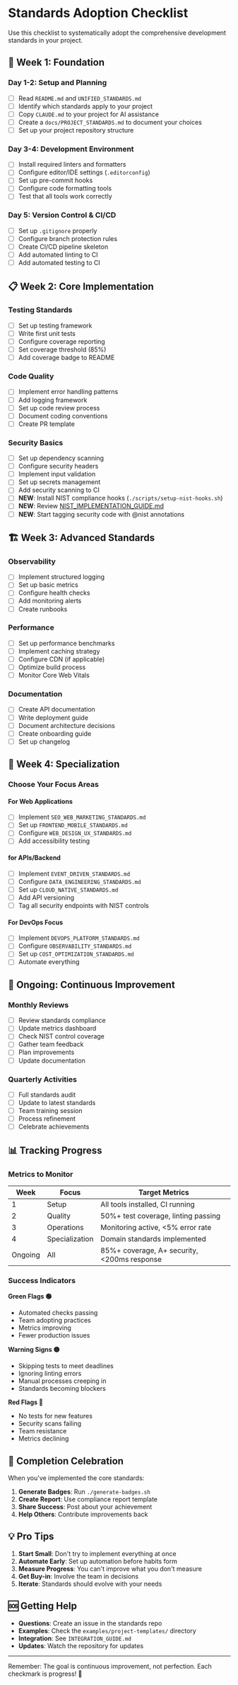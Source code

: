 # Standards Adoption Checklist

Use this checklist to systematically adopt the comprehensive development standards in your project.

## 🚀 Week 1: Foundation

### Day 1-2: Setup and Planning
- [ ] Read `README.md` and `UNIFIED_STANDARDS.md`
- [ ] Identify which standards apply to your project
- [ ] Copy `CLAUDE.md` to your project for AI assistance
- [ ] Create a `docs/PROJECT_STANDARDS.md` to document your choices
- [ ] Set up your project repository structure

### Day 3-4: Development Environment
- [ ] Install required linters and formatters
- [ ] Configure editor/IDE settings (`.editorconfig`)
- [ ] Set up pre-commit hooks
- [ ] Configure code formatting tools
- [ ] Test that all tools work correctly

### Day 5: Version Control & CI/CD
- [ ] Set up `.gitignore` properly
- [ ] Configure branch protection rules
- [ ] Create CI/CD pipeline skeleton
- [ ] Add automated linting to CI
- [ ] Add automated testing to CI

## 📋 Week 2: Core Implementation

### Testing Standards
- [ ] Set up testing framework
- [ ] Write first unit tests
- [ ] Configure coverage reporting
- [ ] Set coverage threshold (85%)
- [ ] Add coverage badge to README

### Code Quality
- [ ] Implement error handling patterns
- [ ] Add logging framework
- [ ] Set up code review process
- [ ] Document coding conventions
- [ ] Create PR template

### Security Basics
- [ ] Set up dependency scanning
- [ ] Configure security headers
- [ ] Implement input validation
- [ ] Set up secrets management
- [ ] Add security scanning to CI
- [ ] **NEW**: Install NIST compliance hooks (`./scripts/setup-nist-hooks.sh`)
- [ ] **NEW**: Review [NIST_IMPLEMENTATION_GUIDE.md](../nist/NIST_IMPLEMENTATION_GUIDE.md)
- [ ] **NEW**: Start tagging security code with @nist annotations

## 🏗️ Week 3: Advanced Standards

### Observability
- [ ] Implement structured logging
- [ ] Set up basic metrics
- [ ] Configure health checks
- [ ] Add monitoring alerts
- [ ] Create runbooks

### Performance
- [ ] Set up performance benchmarks
- [ ] Implement caching strategy
- [ ] Configure CDN (if applicable)
- [ ] Optimize build process
- [ ] Monitor Core Web Vitals

### Documentation
- [ ] Create API documentation
- [ ] Write deployment guide
- [ ] Document architecture decisions
- [ ] Create onboarding guide
- [ ] Set up changelog

## 🎯 Week 4: Specialization

### Choose Your Focus Areas

#### For Web Applications
- [ ] Implement `SEO_WEB_MARKETING_STANDARDS.md`
- [ ] Set up `FRONTEND_MOBILE_STANDARDS.md`
- [ ] Configure `WEB_DESIGN_UX_STANDARDS.md`
- [ ] Add accessibility testing

#### for APIs/Backend
- [ ] Implement `EVENT_DRIVEN_STANDARDS.md`
- [ ] Configure `DATA_ENGINEERING_STANDARDS.md`
- [ ] Set up `CLOUD_NATIVE_STANDARDS.md`
- [ ] Add API versioning
- [ ] Tag all security endpoints with NIST controls

#### For DevOps Focus
- [ ] Implement `DEVOPS_PLATFORM_STANDARDS.md`
- [ ] Configure `OBSERVABILITY_STANDARDS.md`
- [ ] Set up `COST_OPTIMIZATION_STANDARDS.md`
- [ ] Automate everything

## 🔄 Ongoing: Continuous Improvement

### Monthly Reviews
- [ ] Review standards compliance
- [ ] Update metrics dashboard
- [ ] Check NIST control coverage
- [ ] Gather team feedback
- [ ] Plan improvements
- [ ] Update documentation

### Quarterly Activities
- [ ] Full standards audit
- [ ] Update to latest standards
- [ ] Team training session
- [ ] Process refinement
- [ ] Celebrate achievements

## 📊 Tracking Progress

### Metrics to Monitor

| Week | Focus | Target Metrics |
|------|-------|----------------|
| 1 | Setup | All tools installed, CI running |
| 2 | Quality | 50%+ test coverage, linting passing |
| 3 | Operations | Monitoring active, <5% error rate |
| 4 | Specialization | Domain standards implemented |
| Ongoing | All | 85%+ coverage, A+ security, <200ms response |

### Success Indicators

**Green Flags 🟢**
- Automated checks passing
- Team adopting practices
- Metrics improving
- Fewer production issues

**Warning Signs 🟡**
- Skipping tests to meet deadlines
- Ignoring linting errors
- Manual processes creeping in
- Standards becoming blockers

**Red Flags 🔴**
- No tests for new features
- Security scans failing
- Team resistance
- Metrics declining

## 🎉 Completion Celebration

When you've implemented the core standards:

1. **Generate Badges**: Run `./generate-badges.sh`
2. **Create Report**: Use compliance report template
3. **Share Success**: Post about your achievement
4. **Help Others**: Contribute improvements back

## 💡 Pro Tips

1. **Start Small**: Don't try to implement everything at once
2. **Automate Early**: Set up automation before habits form
3. **Measure Progress**: You can't improve what you don't measure
4. **Get Buy-in**: Involve the team in decisions
5. **Iterate**: Standards should evolve with your needs

## 🆘 Getting Help

- **Questions**: Create an issue in the standards repo
- **Examples**: Check the `examples/project-templates/` directory
- **Integration**: See `INTEGRATION_GUIDE.md`
- **Updates**: Watch the repository for updates

---

Remember: The goal is continuous improvement, not perfection. Each checkmark is progress! 🚀
